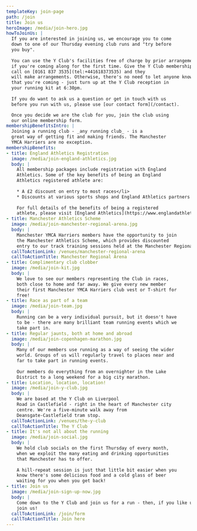 ```yaml
---
templateKey: join-page
path: /join
title: Join us
heroImage: /media/join-hero.jpg
howToJoinUs: |
  If you are interested in joining us, we encourage you to come
  down to one of our Thursday evening club runs and "try before
  you buy".
  
  You can use the Y Club's facilities free of charge by prior arrangement
  if you're coming along for the first time. Give the Y Club membership team a
  call on [0161 837 3535](tel:+441618373535) and they
  will make arrangements. Otherwise, there's no need to let anyone know
  that you're coming - just turn up at the Y Club reception in
  your running kit at 6:30pm.
  
  If you do want to ask us a question or get in touch with us
  before you run with us, please use [our contact form](/contact).

  Once you decide we are the club for you, join the club using
  our online membership form.
membershipBenefitsIntro: |
  Joining a running club - _any running club_ - is a
  great way of getting fit and making friends. The Manchester
  YMCA Harriers are no exception.
membershipBenefits:
- title: England Athletics Registration
  image: /media/join-england-athletics.jpg
  body: |
    All membership packages include registration with England
    Athletics. Some of the key benefits of being an England
    Athletics registered athlete are:
  
    * A £2 discount on entry to most races</li>
    * Discounts at various sports shops and England Athletics partners
    
    For full details of the benefits of being a registered
    athlete, please visit [England Athletics](https://www.englandathletics.org)
- title: Manchester Athletics Scheme
  image: /media/join-manchester-regional-arena.jpg
  body: |
    Manchester YMCA Harriers members have the opportunity to join
    the Manchester Athletics Scheme, which provides discounted
    entry to our track training sessions held at the Manchester Regional Arena.
  callToActionLink: /venues/manchester-regional-arena
  callToActionTitle: Manchester Regional Arena
- title: Complimentary club clobber
  image: /media/join-kit.jpg
  body: |
    We love to see our members representing the Club in races,
    both close to home and far away. We give every new member
    their first Manchester YMCA Harriers club vest or T-shirt for
    free!
- title: Race as part of a team
  image: /media/join-team.jpg
  body: |
    Running can be a very individual pursuit, but it doesn't have
    to be - there are many brilliant team running events which we
    take part in.
- title: Regular jaunts, both at home and abroad
  image: /media/join-copenhagen-marathon.jpg
  body: |
    Many of our members use running as a way of seeing the wider
    world. Groups of us will regularly travel to places near and
    far to take part in running events.
  
    Our members do everything from an overnighter in the Lake
    District to a long weekend for a big city marathon.
- title: Location, location, location!
  image: /media/join-y-club.jpg
  body: |
    We are based at the Y Club on Liverpool
    Road in Castlefield - right in the heart of Manchester city
    centre. We're a five-minute walk away from
    Deansgate-Castlefield tram stop.
  callToActionLink: /venues/the-y-club
  callToActionTitle: The Y Club
- title: It's not all about the running
  image: /media/join-social.jpg
  body: |
    We hold club socials on the first Thursday of every month,
    when we exploit the many eating and drinking opportunities
    that Manchester has to offer.
                 
    A hill-repeat session is just that little bit easier when you
    know there's some delicious food and a cold glass of beer
    waiting for you when you get back!
- title: Join us
  image: /media/join-sign-up-now.jpg
  body: |
    Come down to the Y Club and join us for a run - then, if you like us, 
    join us!
  callToActionLink: /join/form
  callToActionTitle: Join here
---
```

